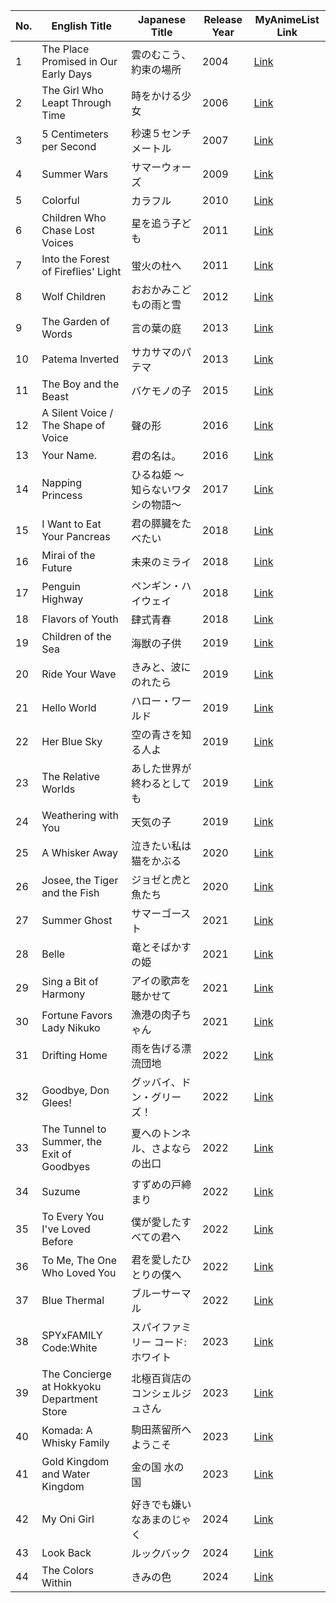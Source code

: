 | No. | English Title                                 | Japanese Title                        | Release Year | MyAnimeList Link                                               |
|-----|----------------------------------------------|---------------------------------------|--------------|----------------------------------------------------------------|
| 1   | The Place Promised in Our Early Days          | 雲のむこう、約束の場所                 | 2004         | [Link](https://myanimelist.net/anime/433/Kumo_no_Muko)        |
| 2   | The Girl Who Leapt Through Time               | 時をかける少女                         | 2006         | [Link](https://myanimelist.net/anime/2236/Toki_wo_Kakeru_Shoujo) |
| 3   | 5 Centimeters per Second                      | 秒速５センチメートル                    | 2007         | [Link](https://myanimelist.net/anime/1689/Byousoku_5_Centimeter) |
| 4   | Summer Wars                                  | サマーウォーズ                         | 2009         | [Link](https://myanimelist.net/anime/5681/Summer_Wars)        |
| 5   | Colorful                                     | カラフル                              | 2010         | [Link](https://myanimelist.net/anime/8142/Colorful_Movie)     |
| 6   | Children Who Chase Lost Voices               | 星を追う子ども                         | 2011         | [Link](https://myanimelist.net/anime/9760/Hoshi_wo_Ou_Kodomo) |
| 7   | Into the Forest of Fireflies' Light          | 蛍火の杜へ                            | 2011         | [Link](https://myanimelist.net/anime/10408/Hotarubi_no_Mori_e)|
| 8   | Wolf Children                                | おおかみこどもの雨と雪                 | 2012         | [Link](https://myanimelist.net/anime/12355/Ookami_Kodomo_no_Ame_to_Yuki) |
| 9   | The Garden of Words                          | 言の葉の庭                            | 2013         | [Link](https://myanimelist.net/anime/16782/Kotonoha_no_Niwa)  |
| 10  | Patema Inverted                              | サカサマのパテマ                       | 2013         | [Link](https://myanimelist.net/anime/12477/Sakasama_no_Patema)|
| 11  | The Boy and the Beast                        | バケモノの子                          | 2015         | [Link](https://myanimelist.net/anime/28805/Bakemono_no_Ko)    |
| 12  | A Silent Voice / The Shape of Voice          | 聲の形                                | 2016         | [Link](https://myanimelist.net/anime/28851/Koe_no_Katachi)    |
| 13  | Your Name.                                   | 君の名は。                            | 2016         | [Link](https://myanimelist.net/anime/32281/Kimi_no_Na_wa)     |
| 14  | Napping Princess                             | ひるね姫 ～知らないワタシの物語～         | 2017         | [Link](https://myanimelist.net/anime/33204/Hirune_Hime)       |
| 15  | I Want to Eat Your Pancreas                  | 君の膵臓をたべたい                      | 2018         | [Link](https://myanimelist.net/anime/36098/Kimi_no_Suizou_wo_Tabetai) |
| 16  | Mirai of the Future                          | 未来のミライ                           | 2018         | [Link](https://myanimelist.net/anime/36936/Mirai_no_Mirai)    |
| 17  | Penguin Highway                              | ペンギン・ハイウェイ                   | 2018         | [Link](https://myanimelist.net/anime/36999/Penguin_Highway)   |
| 18  | Flavors of Youth                             | 肆式青春                              | 2018         | [Link](https://myanimelist.net/anime/37403/Shikioriori)       |
| 19  | Children of the Sea                          | 海獣の子供                            | 2019         | [Link](https://myanimelist.net/anime/37981/Kaijuu_no_Kodomo)  |
| 20  | Ride Your Wave                               | きみと、波にのれたら                    | 2019         | [Link](https://myanimelist.net/anime/38594/Kimi_to_Nami_ni_Noreru_ka) |
| 21  | Hello World                                  | ハロー・ワールド                       | 2019         | [Link](https://myanimelist.net/anime/38816/Hello_World)       |
| 22  | Her Blue Sky                                 | 空の青さを知る人よ                      | 2019         | [Link](https://myanimelist.net/anime/39569/Sora_no_Aosa_wo_Shiru_Hito_yo) |
| 23  | The Relative Worlds                          | あした世界が終わるとしても              | 2019         | [Link](https://myanimelist.net/anime/38464/Ashita_Sekai_ga_Owaru_toshitemo) |
| 24  | Weathering with You                          | 天気の子                              | 2019         | [Link](https://myanimelist.net/anime/38826/Tenki_no_Ko)       |
| 25  | A Whisker Away                               | 泣きたい私は猫をかぶる                  | 2020         | [Link](https://myanimelist.net/anime/41168/Nakitai_Watashi_wa_Neko_wo_Kaburu) |
| 26  | Josee, the Tiger and the Fish                | ジョゼと虎と魚たち                     | 2020         | [Link](https://myanimelist.net/anime/40532/Josee_to_Tora_to_Sakana-tachi) |
| 27  | Summer Ghost                                 | サマーゴースト                         | 2021         | [Link](https://myanimelist.net/anime/48171/Summer_Ghost)      |
| 28  | Belle                                        | 竜とそばかすの姫                       | 2021         | [Link](https://myanimelist.net/anime/41467/Ryu_to_Sobakasu_no_Hime) |
| 29  | Sing a Bit of Harmony                        | アイの歌声を聴かせて                    | 2021         | [Link](https://myanimelist.net/anime/41347/Ai_no_Utagoe_wo_Kikasete) |
| 30  | Fortune Favors Lady Nikuko                   | 漁港の肉子ちゃん                        | 2021         | [Link](https://myanimelist.net/anime/48483/Gyokou_no_Nikuko-chan) |
| 31  | Drifting Home                                | 雨を告げる漂流団地                     | 2022         | [Link](https://myanimelist.net/anime/49938/Ame_wo_Tsugeru_Hyouryuu_Danchi) |
| 32  | Goodbye, Don Glees!                          | グッバイ、ドン・グリーズ！              | 2022         | [Link](https://myanimelist.net/anime/49345)                   |
| 33  | The Tunnel to Summer, the Exit of Goodbyes   | 夏へのトンネル、さよならの出口           | 2022         | [Link](https://myanimelist.net/anime/50594/Natsu_e_no_Tunnel_Sayonara_no_Deguchi) |
| 34  | Suzume                                       | すずめの戸締まり                        | 2022         | [Link](https://myanimelist.net/anime/50594/Suzume_no_Tojimari)|
| 35  | To Every You I've Loved Before               | 僕が愛したすべての君へ                  | 2022         | [Link](https://myanimelist.net/anime/49834/Boku_ga_Aishita_Subete_no_Kimi_e) |
| 36  | To Me, The One Who Loved You                 | 君を愛したひとりの僕へ                  | 2022         | [Link](https://myanimelist.net/anime/49835/Kimi_wo_Aishita_Hitori_no_Boku_e) |
| 37  | Blue Thermal                                 | ブルーサーマル                         | 2022         | [Link](https://myanimelist.net/anime/49576/Blue_Thermal)      |
| 38  | SPYxFAMILY Code:White                        | スパイファミリー コード:ホワイト         | 2023         | [Link](https://myanimelist.net/anime/53888/Spy_x_Family_Code_White) |
| 39  | The Concierge at Hokkyoku Department Store   | 北極百貨店のコンシェルジュさん           | 2023         | [Link](https://myanimelist.net/anime/55115/Hokkyoku_Hyakkaten_no_Concierge-san) |
| 40  | Komada: A Whisky Family                      | 駒田蒸留所へようこそ                    | 2023         | [Link](https://myanimelist.net/anime/55149/Komada_Jouryuusho_e_Youkoso) |
| 41  | Gold Kingdom and Water Kingdom               | 金の国 水の国                           | 2023         | [Link](https://myanimelist.net/anime/52186/Kin_no_Kuni_Mizu_no_Kuni) |
| 42  | My Oni Girl                                  | 好きでも嫌いなあまのじゃく               | 2024         | [Link](https://myanimelist.net/anime/58449/Suki_demo_Kirai_na_Amanojaku) |
| 43  | Look Back                                    | ルックバック                            | 2024         | [Link](https://myanimelist.net/anime/58125/Look_Back)         |
| 44  | The Colors Within                            | きみの色                                | 2024         | [Link](http://myanimelist.net/anime/53747/Kimi_no_Iro)        |
